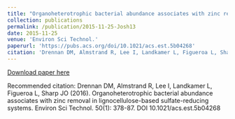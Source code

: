 ```yaml
---
title: "Organoheterotrophic bacterial abundance associates with zinc removal in lignocellulose-based sulfate-reducing systems"
collection: publications
permalink: /publication/2015-11-25-Josh13
date: 2015-11-25
venue: 'Environ Sci Technol.'
paperurl: 'https://pubs.acs.org/doi/10.1021/acs.est.5b04268'
citation: 'Drennan DM, Almstrand R, Lee I, Landkamer L, Figueroa L, Sharp JO (2016). Organoheterotrophic bacterial abundance associates with zinc removal in lignocellulose-based sulfate-reducing systems. Environ Sci Technol. 50(1): 378-87. DOI 10.1021/acs.est.5b04268'
---
```


<a href='https://pubs.acs.org/doi/10.1021/acs.est.5b04268'>Download paper here</a>

Recommended citation: Drennan DM, Almstrand R, Lee I, Landkamer L, Figueroa L, Sharp JO (2016). Organoheterotrophic bacterial abundance associates with zinc removal in lignocellulose-based sulfate-reducing systems. Environ Sci Technol. 50(1): 378-87. DOI 10.1021/acs.est.5b04268